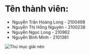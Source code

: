 # Tên thành viên:

- Nguyễn Trần Hoàng Long - 2100498
- Nguyễn Thị Hồng Nguyên - 2100238
- Nguyễn Ngọc Long - 210962
- Nguyễn Bình Minh - 2101381

![Thư mục giải nén](https://p21-ad-sg.ibyteimg.com/obj/ad-site-i18n-sg/202404255d0d7ab435fe049d4ae7973a)
